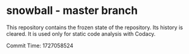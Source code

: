 # snowball - master branch

This repository contains the frozen state of the repository.
Its history is cleared. It is used only for static code
analysis with Codacy.

Commit Time: 1727058524